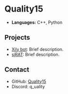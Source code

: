 # Quality15

- **Languages:** C++, Python

## Projects

- [Xily bot](https://github.com/Quality15/discord_bot): Brief description.
- [sjRAT](https://github.com/Quality15/sjRAT): Brief description.

## Contact

- GitHub: [Quality15](https://github.com/Quality15)
- Discord: q_uality
